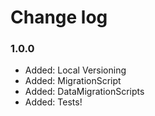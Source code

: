 # Change log

### 1.0.0

* Added:    Local Versioning
* Added:    MigrationScript
* Added:    DataMigrationScripts
* Added:    Tests!
